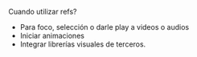
Cuando utilizar refs? 
- Para foco, selección o darle play a videos o audios
- Iniciar animaciones
- Integrar librerías visuales de terceros.
